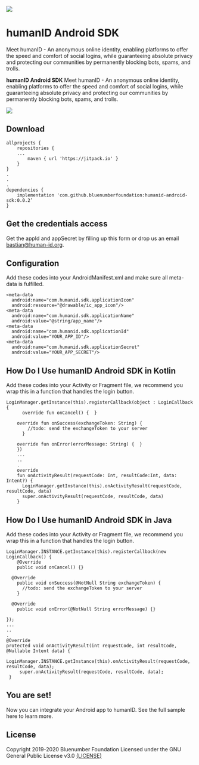[![](https://jitpack.io/v/bluenumberfoundation/humanid-android-sdk.svg)](https://jitpack.io/#bluenumberfoundation/humanid-android-sdk)

# humanID Android SDK
Meet humanID - An anonymous online identity, enabling platforms to offer the speed and comfort of social logins, while guaranteeing absolute privacy and protecting our communities by permanently blocking bots, spams, and trolls.

**humanID Android SDK**
Meet humanID - An anonymous online identity, enabling platforms to offer the speed and comfort of social logins, while guaranteeing absolute privacy and protecting our communities by permanently blocking bots, spams, and trolls.


![](https://lh3.googleusercontent.com/umzCnjYdKctZ1oiZS4rmOCyrZtpP9KTKQ2f1t6c9mUbs8TKuZ51zmPwIe-06fS1Xbna_FJbQCyN2pMSzLg4daik2boNdPnTXdFCAYh_GYRPU6hnu-K1ZtVcIPUv-OBuPbo7uzuGn)
## Download

    allprojects {
	    repositories {
	    ...
		    maven { url 'https://jitpack.io' }
	    }
	}
	.
	.
	.
    dependencies {
    	implementation 'com.github.bluenumberfoundation:humanid-android-sdk:0.0.2’
    }


## Get the credentials access

Get the appId and appSecret by filling up this form or drop us an email [bastian@human-id.org](mailto:bastian@human-id.org).

## Configuration

Add these codes into your AndroidManifest.xml and make sure all meta-data is fulfilled.

    <meta-data  
      android:name="com.humanid.sdk.applicationIcon"  
      android:resource="@drawable/ic_app_icon"/>  
    <meta-data
      android:name="com.humanid.sdk.applicationName"
      android:value="@string/app_name"/>
    <meta-data  
      android:name="com.humanid.sdk.applicationId"
      android:value="YOUR_APP_ID"/>
    <meta-data
      android:name="com.humanid.sdk.applicationSecret" 
      android:value="YOUR_APP_SECRET"/>
      

## How Do I Use humanID Android SDK in Kotlin

Add these codes into your Activity or Fragment file, we recommend you wrap this in a function that handles the login button.

    LoginManager.getInstance(this).registerCallback(object : LoginCallback {  
	      override fun onCancel() {  }
	    
        override fun onSuccess(exchangeToken: String) {  
    		//todo: send the exchangeToken to your server  
	      }  
	    
        override fun onError(errorMessage: String) {  } 
	    })  
	    ...  
	    ..  
	    .  
	    override
	    fun onActivityResult(requestCode: Int, resultCode:Int, data: Intent?) { 
		  LoginManager.getInstance(this).onActivityResult(requestCode, resultCode, data) 
		  super.onActivityResult(requestCode, resultCode, data)  
	    }

## How Do I Use humanID Android SDK in Java

Add these codes into your Activity or Fragment file, we recommend you wrap this in a function that handles the login button.

    LoginManager.INSTANCE.getInstance(this).registerCallback(new LoginCallback() {
	    @Override
	    public void onCancel() {}
	    
      @Override
	    public void onSuccess(@NotNull String exchangeToken) {
	      //todo: send the exchangeToken to your server
	    }
	    
      @Override
	    public void onError(@NotNull String errorMessage) {}
    
    });
    ...  
    ..  
    .  
    @Override
    protected void onActivityResult(int requestCode, int resultCode, @Nullable Intent data) {
		 LoginManager.INSTANCE.getInstance(this).onActivityResult(requestCode, resultCode, data);
		 super.onActivityResult(requestCode, resultCode, data);
	 }
    
## You are set!

Now you can integrate your Android app to humanID. See the full sample here to learn more.


## License

Copyright 2019-2020 Bluenumber Foundation
Licensed under the GNU General Public License v3.0 [(LICENSE)](client/LICENSE)

